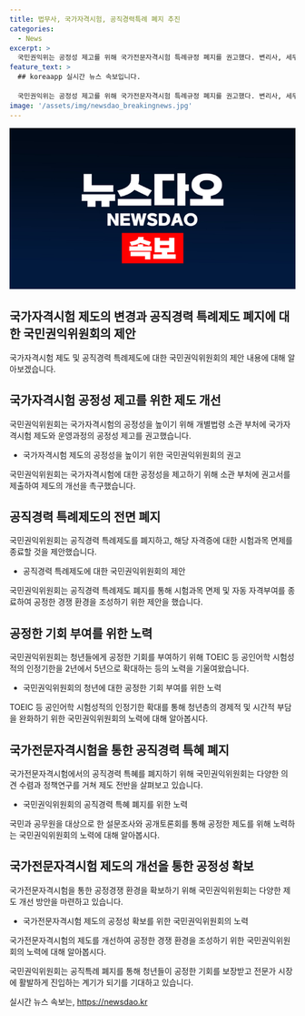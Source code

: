 ```yaml
---
title: 법무사, 국가자격시험, 공직경력특례 폐지 추진
categories:
  - News
excerpt: >
  국민권익위는 공정성 제고를 위해 국가전문자격시험 특례규정 폐지를 권고했다. 변리사, 세무사, 공인회계사 등 15종 자격증에 대한 특례폐지로 청년층의 부담 완화 및 공정한 기회 부여가 목표다. 또한 공직 퇴임자격사의 경력악용 비판 해소를 위해 관련 규정을 개선하고자 하며, 국민권익위 부위원장은 청년들의 기회보장과 전문가 시장 진입을 기대한다. (출처: 정책브리핑)
feature_text: >
  ## koreaapp 실시간 뉴스 속보입니다.

  국민권익위는 공정성 제고를 위해 국가전문자격시험 특례규정 폐지를 권고했다. 변리사, 세무사, 공인회계사 등 15종 자격증에 대한 특례폐지로 청년층의 부담 완화 및 공정한 기회 부여가 목표다. 또한 공직 퇴임자격사의 경력악용 비판 해소를 위해 관련 규정을 개선하고자 하며, 국민권익위 부위원장은 청년들의 기회보장과 전문가 시장 진입을 기대한다. (출처: 정책브리핑)
image: '/assets/img/newsdao_breakingnews.jpg'
---
```


<p><img src="/assets/img/newsdao_breakingnews.jpg" alt="koreaapp 속보" /></p>

<h2 data-ke-size="size26">국가자격시험 제도의 변경과 공직경력 특례제도 폐지에 대한 국민권익위원회의 제안</h2>

<p>국가자격시험 제도 및 공직경력 특례제도에 대한 국민권익위원회의 제안 내용에 대해 알아보겠습니다.</p>

<h2 data-ke-size="size24">국가자격시험 공정성 제고를 위한 제도 개선</h2>

<p>국민권익위원회는 국가자격시험의 공정성을 높이기 위해 개별법령 소관 부처에 국가자격시험 제도와 운영과정의 공정성 제고를 권고했습니다.</p>

<ul>
  <li>국가자격시험 제도의 공정성을 높이기 위한 국민권익위원회의 권고</li>
</ul>

<p>국민권익위원회는 국가자격시험에 대한 공정성을 제고하기 위해 소관 부처에 권고서를 제출하여 제도의 개선을 촉구했습니다.</p>

<h2 data-ke-size="size24">공직경력 특례제도의 전면 폐지</h2>

<p>국민권익위원회는 공직경력 특례제도를 폐지하고, 해당 자격증에 대한 시험과목 면제를 종료할 것을 제안했습니다.</p>

<ul>
  <li>공직경력 특례제도에 대한 국민권익위원회의 제안</li>
</ul>

<p>국민권익위원회는 공직경력 특례제도 폐지를 통해 시험과목 면제 및 자동 자격부여를 종료하여 공정한 경쟁 환경을 조성하기 위한 제안을 했습니다.</p>

<h2 data-ke-size="size24">공정한 기회 부여를 위한 노력</h2>

<p>국민권익위원회는 청년들에게 공정한 기회를 부여하기 위해 TOEIC 등 공인어학 시험성적의 인정기한을 2년에서 5년으로 확대하는 등의 노력을 기울여왔습니다.</p>

<ul>
  <li>국민권익위원회의 청년에 대한 공정한 기회 부여를 위한 노력</li>
</ul>

<p>TOEIC 등 공인어학 시험성적의 인정기한 확대를 통해 청년층의 경제적 및 시간적 부담을 완화하기 위한 국민권익위원회의 노력에 대해 알아봅시다.</p>

<h2 data-ke-size="size24">국가전문자격시험을 통한 공직경력 특혜 폐지</h2>

<p>국가전문자격시험에서의 공직경력 특혜를 폐지하기 위해 국민권익위원회는 다양한 의견 수렴과 정책연구를 거쳐 제도 전반을 살펴보고 있습니다.</p>

<ul>
  <li>국민권익위원회의 공직경력 특혜 폐지를 위한 노력</li>
</ul>

<p>국민과 공무원을 대상으로 한 설문조사와 공개토론회를 통해 공정한 제도를 위해 노력하는 국민권익위원회의 노력에 대해 알아봅시다.</p>

<h2 data-ke-size="size24">국가전문자격시험 제도의 개선을 통한 공정성 확보</h2>

<p>국가전문자격시험을 통한 공정경쟁 환경을 확보하기 위해 국민권익위원회는 다양한 제도 개선 방안을 마련하고 있습니다.</p>

<ul>
  <li>국가전문자격시험 제도의 공정성 확보를 위한 국민권익위원회의 노력</li>
</ul>

<p>국가전문자격시험의 제도를 개선하여 공정한 경쟁 환경을 조성하기 위한 국민권익위원회의 노력에 대해 알아봅시다.</p>

<p>국민권익위원회는 공직특례 폐지를 통해 청년들이 공정한 기회를 보장받고 전문가 시장에 활발하게 진입하는 계기가 되기를 기대하고 있습니다.</p>
실시간 뉴스 속보는, <a href="https://newsdao.kr" rel="dofollow">https://newsdao.kr</a>



